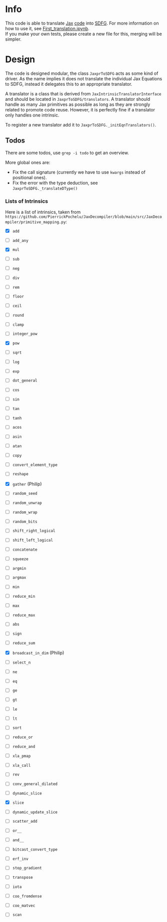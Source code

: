# Info
This code is able to translate [Jax](https://github.com/google/jax) [code](https://jax.readthedocs.io/en/latest/jaxpr.html) into [SDFG](https://github.com/spcl/dace).
For more information on how to use it, see [First_translation.ipynb](./First_translation.ipynb).      
If you make your own tests, please create a new file for this, merging will be simpler.

# Design
The code is designed modular, the class `JaxprToSDFG` acts as some kind of driver.
As the name implies it does not translate the individual Jax Equations to SDFG, instead it delegates this to an appropriate translator.

A translator is a class that is derived from `JaxIntrinsicTranslatorInterface` and should be located in `JaxprToSDFG/translators`.
A translator should handle as many Jax primitives as possible as long as they are strongly related to promote code reuse.
However, it is perfectly fine if a translator only handles one intrinsic.

To register a new translator add it to `JaxprToSDFG._initEqnTranslators()`.


## Todos
There are some todos, use `grep -i todo` to get an overview.

More global ones are:
- Fix the call signature (currently we have to use `kwargs` instead of positional ones).
- Fix the error with the type deduction, see `JaxprToSDFG._translateDType()`


### Lists of Intrinsics
Here is a list of intrinsics, taken from `https://github.com/PierrickPochelu/JaxDecompiler/blob/main/src/JaxDecompiler/primitive_mapping.py`:

- [x] `add`
- [ ] `add_any`
- [x] `mul`
- [ ] `sub`
- [ ] `neg`
- [ ] `div`
- [ ] `rem`
- [ ] `floor`
- [ ] `ceil`
- [ ] `round`
- [ ] `clamp`
- [ ] `integer_pow`
- [x] `pow`
- [ ] `sqrt`
- [ ] `log`
- [ ] `exp`
- [ ] `dot_general`
- [ ] `cos`
- [ ] `sin`
- [ ] `tan`
- [ ] `tanh`
- [ ] `acos`
- [ ] `asin`
- [ ] `atan`
- [ ] `copy`
- [ ] `convert_element_type`
- [ ] `reshape`
- [x] `gather` (Philip)
- [ ] `random_seed`
- [ ] `random_unwrap`
- [ ] `random_wrap`
- [ ] `random_bits`
- [ ] `shift_right_logical`
- [ ] `shift_left_logical`
- [ ] `concatenate`
- [ ] `squeeze`
- [ ] `argmin`
- [ ] `argmax`
- [ ] `min`
- [ ] `reduce_min`
- [ ] `max`
- [ ] `reduce_max`
- [ ] `abs`
- [ ] `sign`
- [ ] `reduce_sum`
- [x] `broadcast_in_dim` (Philip)
- [ ] `select_n`
- [ ] `ne`
- [ ] `eq`
- [ ] `ge`
- [ ] `gt`
- [ ] `le`
- [ ] `lt`
- [ ] `sort`
- [ ] `reduce_or`
- [ ] `reduce_and`
- [ ] `xla_pmap`
- [ ] `xla_call`
- [ ] `rev`
- [ ] `conv_general_dilated`
- [ ] `dynamic_slice`
- [x] `slice`
- [ ] `dynamic_update_slice`
- [ ] `scatter_add`
- [ ] `or__`
- [ ] `and__`
- [ ] `bitcast_convert_type`
- [ ] `erf_inv`
- [ ] `stop_gradient`
- [ ] `transpose`
- [ ] `iota`
- [ ] `coo_fromdense`
- [ ] `coo_matvec`
- [ ] `scan`

